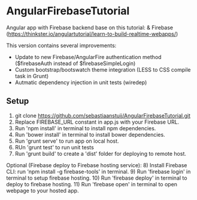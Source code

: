 # AngularFirebaseTutorial
Angular app with Firebase backend base on this tutorial:
&amp; Firebase (https://thinkster.io/angulartutorial/learn-to-build-realtime-webapps/)

This version contains several improvements:
- Update to new Firebase/AngularFire authentication method ($firebaseAuth instead of $firebaseSimpleLogin)
- Custom bootstrap/bootswatch theme integration (LESS to CSS compile task in Grunt)
- Autmatic dependency injection in unit tests (wiredep)



## Setup 
1) git clone https://github.com/sebastiaanstuij/AngularFirebaseTutorial.git
2) Replace FIREBASE_URL constant in app.js with your Firebase URL.
3) Run 'npm install' in terminal to install npm dependencies.
4) Run 'bower install' in terminal to install bower dependencies.
5) Run 'grunt serve' to run app on local host.
6) RUn 'grunt test' to run unit tests
7) Run 'grunt build' to create a 'dist' folder for deploying to remote host.

Optional (Firebase deploy to Firebase hosting service):
8) Install Firebase CLI: run 'npm install -g firebase-tools' in terminal.
9) Run 'firebase login' in terminal to setup firebase hosting.
10) Run 'firebase deploy' in terminal to deploy to firebase hosting.
11) Run 'firebase open' in terminal to open webpage to your hosted app.
